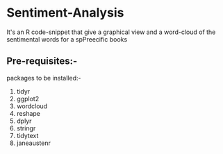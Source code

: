 # Sentiment-Analysis

It's an R code-snippet that give a graphical view and a word-cloud of the sentimental words for a spPreecific books

## Pre-requisites:-
packages to be installed:-
1. tidyr
2. ggplot2
3. wordcloud
4. reshape
5. dplyr
6. stringr
7. tidytext
8. janeaustenr

